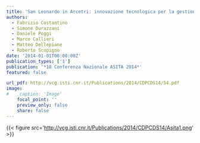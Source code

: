 ```yaml
---
title: 'San Leonardo in Arcetri: innovazione tecnologica per la gestione integrata dei beni culturali'
authors:
  - Fabrizio Costantino
  - Simone Durazzani
  - Daniele Poggi
  - Marco Callieri
  - Matteo Dellepiane
  - Roberto Scopigno
date: '2014-01-01T00:00:00Z'
publication_types: ['1']
publication: '*18 Conferenza Nazionale ASITA 2014*'
featured: false

url_pdf: http://vcg.isti.cnr.it/Publications/2014/CDPCDS14/54.pdf
image:
#    caption: 'Image'
    focal_point: ''
    preview_only: false
    share: false
---
```

{{< figure src='http://vcg.isti.cnr.it/Publications/2014/CDPCDS14/Asita1.png' >}}
